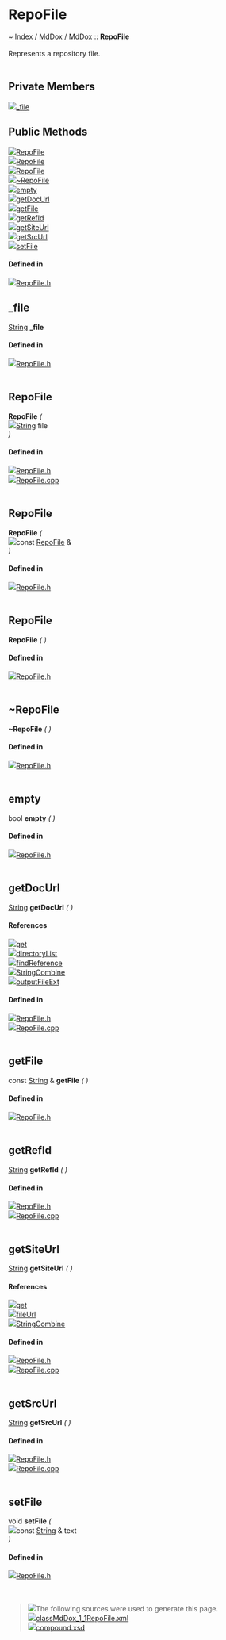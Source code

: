 <a id="repofile"></a>
<h1>RepoFile</h1>
<a id="classMdDox_1_1RepoFile"></a>
<a href="https://github.com/CharlesCarley/MdDox">~</a>
<a href="indexpage.md#index">Index</a>
<span class="inline-text">/</span>
<a href="index.md#mddox">MdDox</a>
<span class="inline-text">/</span>
<a href="namespaceMdDox.md#">MdDox</a>
<span class="inline-text">::</span>
<span class="bold-text"><b>RepoFile</b></span>
<br/>
<br/>
<span class="inline-text">Represents a repository file. </span>
<br/>
<br/>
<a id="private-members"></a>
<h2>Private Members</h2>
<span class="icon-list-item"><a href="#_file" class="icon-list-item"><img src="../images/class.svg" class="icon-list-item"/><span class="icon-list-item">_file</span>
</a>
</span>
<br/>
<a id="public-methods"></a>
<h2>Public Methods</h2>
<span class="icon-list-item"><a href="#repofile" class="icon-list-item"><img src="../images/class.svg" class="icon-list-item"/><span class="icon-list-item">RepoFile</span>
</a>
</span>
<br/>
<span class="icon-list-item"><a href="#repofile" class="icon-list-item"><img src="../images/class.svg" class="icon-list-item"/><span class="icon-list-item">RepoFile</span>
</a>
</span>
<br/>
<span class="icon-list-item"><a href="#repofile" class="icon-list-item"><img src="../images/class.svg" class="icon-list-item"/><span class="icon-list-item">RepoFile</span>
</a>
</span>
<br/>
<span class="icon-list-item"><a href="#~repofile" class="icon-list-item"><img src="../images/class.svg" class="icon-list-item"/><span class="icon-list-item">~RepoFile</span>
</a>
</span>
<br/>
<span class="icon-list-item"><a href="#empty" class="icon-list-item"><img src="../images/class.svg" class="icon-list-item"/><span class="icon-list-item">empty</span>
</a>
</span>
<br/>
<span class="icon-list-item"><a href="#getdocurl" class="icon-list-item"><img src="../images/class.svg" class="icon-list-item"/><span class="icon-list-item">getDocUrl</span>
</a>
</span>
<br/>
<span class="icon-list-item"><a href="#getfile" class="icon-list-item"><img src="../images/class.svg" class="icon-list-item"/><span class="icon-list-item">getFile</span>
</a>
</span>
<br/>
<span class="icon-list-item"><a href="#getrefid" class="icon-list-item"><img src="../images/class.svg" class="icon-list-item"/><span class="icon-list-item">getRefId</span>
</a>
</span>
<br/>
<span class="icon-list-item"><a href="#getsiteurl" class="icon-list-item"><img src="../images/class.svg" class="icon-list-item"/><span class="icon-list-item">getSiteUrl</span>
</a>
</span>
<br/>
<span class="icon-list-item"><a href="#getsrcurl" class="icon-list-item"><img src="../images/class.svg" class="icon-list-item"/><span class="icon-list-item">getSrcUrl</span>
</a>
</span>
<br/>
<span class="icon-list-item"><a href="#setfile" class="icon-list-item"><img src="../images/class.svg" class="icon-list-item"/><span class="icon-list-item">setFile</span>
</a>
</span>
<br/>
<a id="defined-in"></a>
<h4>Defined in</h4>
<span class="icon-list-item"><a href="https://github.com/CharlesCarley/MdDox/blob/master//Source/MdDoxTree/RepoFile.h#L31" class="icon-list-item"><img src="../images/file.svg" class="icon-list-item"/><span class="icon-list-item">RepoFile.h</span>
</a>
</span>
<br/>
<a id="_file"></a>
<h2>_file</h2>
<a href="namespaceMdDox.md#string">String</a>
<span class="bold-text"><b>_file</b></span>
<br/>
<a id="defined-in"></a>
<h4>Defined in</h4>
<span class="icon-list-item"><a href="https://github.com/CharlesCarley/MdDox/blob/master//Source/MdDoxTree/RepoFile.h#L33" class="icon-list-item"><img src="../images/file.svg" class="icon-list-item"/><span class="icon-list-item">RepoFile.h</span>
</a>
</span>
<br/>
<br/>
<a id="repofile"></a>
<h2>RepoFile</h2>
<span class="bold-text"><b>RepoFile</b></span>
<span class="italic-text"><i>(</i></span>
<div class="paragraph">
<span class="paragraph"><img src="../images/horSpace24px.svg"/><a href="namespaceMdDox.md#string">String</a>
<span class="inline-text">file</span>
</span>
</div>
<span class="italic-text"><i>)</i></span>
<a id="defined-in"></a>
<h4>Defined in</h4>
<span class="icon-list-item"><a href="https://github.com/CharlesCarley/MdDox/blob/master//Source/MdDoxTree/RepoFile.h#L36" class="icon-list-item"><img src="../images/file.svg" class="icon-list-item"/><span class="icon-list-item">RepoFile.h</span>
</a>
</span>
<br/>
<span class="icon-list-item"><a href="https://github.com/CharlesCarley/MdDox/blob/master//Source/MdDoxTree/RepoFile.cpp#L31" class="icon-list-item"><img src="../images/file.svg" class="icon-list-item"/><span class="icon-list-item">RepoFile.cpp</span>
</a>
</span>
<br/>
<br/>
<a id="repofile"></a>
<h2>RepoFile</h2>
<span class="bold-text"><b>RepoFile</b></span>
<span class="italic-text"><i>(</i></span>
<div class="paragraph">
<span class="paragraph"><img src="../images/horSpace24px.svg"/><span class="inline-text">const </span>
<a href="classMdDox_1_1RepoFile.md#repofile">RepoFile</a>
<span class="inline-text"> &amp;</span>
</span>
</div>
<span class="italic-text"><i>)</i></span>
<a id="defined-in"></a>
<h4>Defined in</h4>
<span class="icon-list-item"><a href="https://github.com/CharlesCarley/MdDox/blob/master//Source/MdDoxTree/RepoFile.h#L37" class="icon-list-item"><img src="../images/file.svg" class="icon-list-item"/><span class="icon-list-item">RepoFile.h</span>
</a>
</span>
<br/>
<br/>
<a id="repofile"></a>
<h2>RepoFile</h2>
<span class="bold-text"><b>RepoFile</b></span>
<span class="italic-text"><i>(</i></span>
<span class="italic-text"><i>)</i></span>
<a id="defined-in"></a>
<h4>Defined in</h4>
<span class="icon-list-item"><a href="https://github.com/CharlesCarley/MdDox/blob/master//Source/MdDoxTree/RepoFile.h#L38" class="icon-list-item"><img src="../images/file.svg" class="icon-list-item"/><span class="icon-list-item">RepoFile.h</span>
</a>
</span>
<br/>
<br/>
<a id="~repofile"></a>
<h2>~RepoFile</h2>
<span class="bold-text"><b>~RepoFile</b></span>
<span class="italic-text"><i>(</i></span>
<span class="italic-text"><i>)</i></span>
<a id="defined-in"></a>
<h4>Defined in</h4>
<span class="icon-list-item"><a href="https://github.com/CharlesCarley/MdDox/blob/master//Source/MdDoxTree/RepoFile.h#L39" class="icon-list-item"><img src="../images/file.svg" class="icon-list-item"/><span class="icon-list-item">RepoFile.h</span>
</a>
</span>
<br/>
<br/>
<a id="empty"></a>
<h2>empty</h2>
<span class="inline-text">bool</span>
<span class="bold-text"><b>empty</b></span>
<span class="italic-text"><i>(</i></span>
<span class="italic-text"><i>)</i></span>
<a id="defined-in"></a>
<h4>Defined in</h4>
<span class="icon-list-item"><a href="https://github.com/CharlesCarley/MdDox/blob/master//Source/MdDoxTree/RepoFile.h#L53" class="icon-list-item"><img src="../images/file.svg" class="icon-list-item"/><span class="icon-list-item">RepoFile.h</span>
</a>
</span>
<br/>
<br/>
<a id="getdocurl"></a>
<h2>getDocUrl</h2>
<a href="namespaceMdDox.md#string">String</a>
<span class="bold-text"><b>getDocUrl</b></span>
<span class="italic-text"><i>(</i></span>
<span class="italic-text"><i>)</i></span>
<a id="references"></a>
<h4>References</h4>
<span class="icon-list-item"><a href="classMdDox_1_1SiteBuilder.md#get" class="icon-list-item"><img src="../images/class.svg" class="icon-list-item"/><span class="icon-list-item">get</span>
</a>
</span>
<br/>
<span class="icon-list-item"><a href="classMdDox_1_1PathUtil.md#directorylist" class="icon-list-item"><img src="../images/class.svg" class="icon-list-item"/><span class="icon-list-item">directoryList</span>
</a>
</span>
<br/>
<span class="icon-list-item"><a href="classMdDox_1_1SiteBuilder.md#findreference" class="icon-list-item"><img src="../images/class.svg" class="icon-list-item"/><span class="icon-list-item">findReference</span>
</a>
</span>
<br/>
<span class="icon-list-item"><a href="namespaceMdDox.md#stringcombine" class="icon-list-item"><img src="../images/class.svg" class="icon-list-item"/><span class="icon-list-item">StringCombine</span>
</a>
</span>
<br/>
<span class="icon-list-item"><a href="classMdDox_1_1SiteBuilder.md#outputfileext" class="icon-list-item"><img src="../images/class.svg" class="icon-list-item"/><span class="icon-list-item">outputFileExt</span>
</a>
</span>
<br/>
<a id="defined-in"></a>
<h4>Defined in</h4>
<span class="icon-list-item"><a href="https://github.com/CharlesCarley/MdDox/blob/master//Source/MdDoxTree/RepoFile.h#L47" class="icon-list-item"><img src="../images/file.svg" class="icon-list-item"/><span class="icon-list-item">RepoFile.h</span>
</a>
</span>
<br/>
<span class="icon-list-item"><a href="https://github.com/CharlesCarley/MdDox/blob/master//Source/MdDoxTree/RepoFile.cpp#L41" class="icon-list-item"><img src="../images/file.svg" class="icon-list-item"/><span class="icon-list-item">RepoFile.cpp</span>
</a>
</span>
<br/>
<br/>
<a id="getfile"></a>
<h2>getFile</h2>
<span class="inline-text">const </span>
<a href="namespaceMdDox.md#string">String</a>
<span class="inline-text"> &amp;</span>
<span class="bold-text"><b>getFile</b></span>
<span class="italic-text"><i>(</i></span>
<span class="italic-text"><i>)</i></span>
<a id="defined-in"></a>
<h4>Defined in</h4>
<span class="icon-list-item"><a href="https://github.com/CharlesCarley/MdDox/blob/master//Source/MdDoxTree/RepoFile.h#L41" class="icon-list-item"><img src="../images/file.svg" class="icon-list-item"/><span class="icon-list-item">RepoFile.h</span>
</a>
</span>
<br/>
<br/>
<a id="getrefid"></a>
<h2>getRefId</h2>
<a href="namespaceMdDox.md#string">String</a>
<span class="bold-text"><b>getRefId</b></span>
<span class="italic-text"><i>(</i></span>
<span class="italic-text"><i>)</i></span>
<a id="defined-in"></a>
<h4>Defined in</h4>
<span class="icon-list-item"><a href="https://github.com/CharlesCarley/MdDox/blob/master//Source/MdDoxTree/RepoFile.h#L45" class="icon-list-item"><img src="../images/file.svg" class="icon-list-item"/><span class="icon-list-item">RepoFile.h</span>
</a>
</span>
<br/>
<span class="icon-list-item"><a href="https://github.com/CharlesCarley/MdDox/blob/master//Source/MdDoxTree/RepoFile.cpp#L36" class="icon-list-item"><img src="../images/file.svg" class="icon-list-item"/><span class="icon-list-item">RepoFile.cpp</span>
</a>
</span>
<br/>
<br/>
<a id="getsiteurl"></a>
<h2>getSiteUrl</h2>
<a href="namespaceMdDox.md#string">String</a>
<span class="bold-text"><b>getSiteUrl</b></span>
<span class="italic-text"><i>(</i></span>
<span class="italic-text"><i>)</i></span>
<a id="references"></a>
<h4>References</h4>
<span class="icon-list-item"><a href="classMdDox_1_1SiteBuilder.md#get" class="icon-list-item"><img src="../images/class.svg" class="icon-list-item"/><span class="icon-list-item">get</span>
</a>
</span>
<br/>
<span class="icon-list-item"><a href="classMdDox_1_1SiteBuilder.md#fileurl" class="icon-list-item"><img src="../images/class.svg" class="icon-list-item"/><span class="icon-list-item">fileUrl</span>
</a>
</span>
<br/>
<span class="icon-list-item"><a href="namespaceMdDox.md#stringcombine" class="icon-list-item"><img src="../images/class.svg" class="icon-list-item"/><span class="icon-list-item">StringCombine</span>
</a>
</span>
<br/>
<a id="defined-in"></a>
<h4>Defined in</h4>
<span class="icon-list-item"><a href="https://github.com/CharlesCarley/MdDox/blob/master//Source/MdDoxTree/RepoFile.h#L51" class="icon-list-item"><img src="../images/file.svg" class="icon-list-item"/><span class="icon-list-item">RepoFile.h</span>
</a>
</span>
<br/>
<span class="icon-list-item"><a href="https://github.com/CharlesCarley/MdDox/blob/master//Source/MdDoxTree/RepoFile.cpp#L63" class="icon-list-item"><img src="../images/file.svg" class="icon-list-item"/><span class="icon-list-item">RepoFile.cpp</span>
</a>
</span>
<br/>
<br/>
<a id="getsrcurl"></a>
<h2>getSrcUrl</h2>
<a href="namespaceMdDox.md#string">String</a>
<span class="bold-text"><b>getSrcUrl</b></span>
<span class="italic-text"><i>(</i></span>
<span class="italic-text"><i>)</i></span>
<a id="defined-in"></a>
<h4>Defined in</h4>
<span class="icon-list-item"><a href="https://github.com/CharlesCarley/MdDox/blob/master//Source/MdDoxTree/RepoFile.h#L49" class="icon-list-item"><img src="../images/file.svg" class="icon-list-item"/><span class="icon-list-item">RepoFile.h</span>
</a>
</span>
<br/>
<span class="icon-list-item"><a href="https://github.com/CharlesCarley/MdDox/blob/master//Source/MdDoxTree/RepoFile.cpp#L58" class="icon-list-item"><img src="../images/file.svg" class="icon-list-item"/><span class="icon-list-item">RepoFile.cpp</span>
</a>
</span>
<br/>
<br/>
<a id="setfile"></a>
<h2>setFile</h2>
<span class="inline-text">void</span>
<span class="bold-text"><b>setFile</b></span>
<span class="italic-text"><i>(</i></span>
<div class="paragraph">
<span class="paragraph"><img src="../images/horSpace24px.svg"/><span class="inline-text">const </span>
<a href="namespaceMdDox.md#string">String</a>
<span class="inline-text"> &amp;</span>
<span class="inline-text">text</span>
</span>
</div>
<span class="italic-text"><i>)</i></span>
<a id="defined-in"></a>
<h4>Defined in</h4>
<span class="icon-list-item"><a href="https://github.com/CharlesCarley/MdDox/blob/master//Source/MdDoxTree/RepoFile.h#L43" class="icon-list-item"><img src="../images/file.svg" class="icon-list-item"/><span class="icon-list-item">RepoFile.h</span>
</a>
</span>
<br/>
<br/>
<br/>
<blockquote>
<img src="../images/debug.svg"/><span class="inline-text">The following sources were used to generate this page.</span>
<br/>
<span class="icon-list-item"><a href="../xml/classMdDox_1_1RepoFile.xml#L1" class="icon-list-item"><img src="../images/lookInside.svg" class="icon-list-item"/><span class="icon-list-item">classMdDox_1_1RepoFile.xml</span>
</a>
</span>
<br/>
<span class="icon-list-item"><a href="../xml/compound.xsd#L1" class="icon-list-item"><img src="../images/lookInside.svg" class="icon-list-item"/><span class="icon-list-item">compound.xsd</span>
</a>
</span>
</blockquote>
</div>
</div>
</body>
</html>
